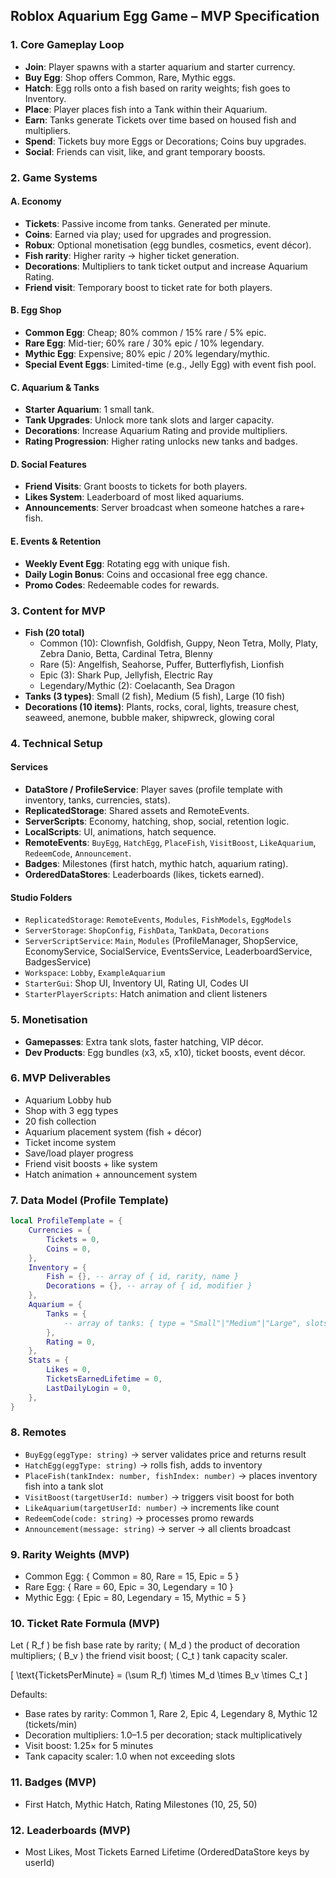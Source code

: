 ## Roblox Aquarium Egg Game – MVP Specification

### 1. Core Gameplay Loop
- **Join**: Player spawns with a starter aquarium and starter currency.
- **Buy Egg**: Shop offers Common, Rare, Mythic eggs.
- **Hatch**: Egg rolls onto a fish based on rarity weights; fish goes to Inventory.
- **Place**: Player places fish into a Tank within their Aquarium.
- **Earn**: Tanks generate Tickets over time based on housed fish and multipliers.
- **Spend**: Tickets buy more Eggs or Decorations; Coins buy upgrades.
- **Social**: Friends can visit, like, and grant temporary boosts.

### 2. Game Systems

#### A. Economy
- **Tickets**: Passive income from tanks. Generated per minute.
- **Coins**: Earned via play; used for upgrades and progression.
- **Robux**: Optional monetisation (egg bundles, cosmetics, event décor).
- **Fish rarity**: Higher rarity → higher ticket generation.
- **Decorations**: Multipliers to tank ticket output and increase Aquarium Rating.
- **Friend visit**: Temporary boost to ticket rate for both players.

#### B. Egg Shop
- **Common Egg**: Cheap; 80% common / 15% rare / 5% epic.
- **Rare Egg**: Mid-tier; 60% rare / 30% epic / 10% legendary.
- **Mythic Egg**: Expensive; 80% epic / 20% legendary/mythic.
- **Special Event Eggs**: Limited-time (e.g., Jelly Egg) with event fish pool.

#### C. Aquarium & Tanks
- **Starter Aquarium**: 1 small tank.
- **Tank Upgrades**: Unlock more tank slots and larger capacity.
- **Decorations**: Increase Aquarium Rating and provide multipliers.
- **Rating Progression**: Higher rating unlocks new tanks and badges.

#### D. Social Features
- **Friend Visits**: Grant boosts to tickets for both players.
- **Likes System**: Leaderboard of most liked aquariums.
- **Announcements**: Server broadcast when someone hatches a rare+ fish.

#### E. Events & Retention
- **Weekly Event Egg**: Rotating egg with unique fish.
- **Daily Login Bonus**: Coins and occasional free egg chance.
- **Promo Codes**: Redeemable codes for rewards.

### 3. Content for MVP
- **Fish (20 total)**
  - Common (10): Clownfish, Goldfish, Guppy, Neon Tetra, Molly, Platy, Zebra Danio, Betta, Cardinal Tetra, Blenny
  - Rare (5): Angelfish, Seahorse, Puffer, Butterflyfish, Lionfish
  - Epic (3): Shark Pup, Jellyfish, Electric Ray
  - Legendary/Mythic (2): Coelacanth, Sea Dragon
- **Tanks (3 types)**: Small (2 fish), Medium (5 fish), Large (10 fish)
- **Decorations (10 items)**: Plants, rocks, coral, lights, treasure chest, seaweed, anemone, bubble maker, shipwreck, glowing coral

### 4. Technical Setup

#### Services
- **DataStore / ProfileService**: Player saves (profile template with inventory, tanks, currencies, stats).
- **ReplicatedStorage**: Shared assets and RemoteEvents.
- **ServerScripts**: Economy, hatching, shop, social, retention logic.
- **LocalScripts**: UI, animations, hatch sequence.
- **RemoteEvents**: `BuyEgg`, `HatchEgg`, `PlaceFish`, `VisitBoost`, `LikeAquarium`, `RedeemCode`, `Announcement`.
- **Badges**: Milestones (first hatch, mythic hatch, aquarium rating).
- **OrderedDataStores**: Leaderboards (likes, tickets earned).

#### Studio Folders
- `ReplicatedStorage`: `RemoteEvents`, `Modules`, `FishModels`, `EggModels`
- `ServerStorage`: `ShopConfig`, `FishData`, `TankData`, `Decorations`
- `ServerScriptService`: `Main`, `Modules` (ProfileManager, ShopService, EconomyService, SocialService, EventsService, LeaderboardService, BadgesService)
- `Workspace`: `Lobby`, `ExampleAquarium`
- `StarterGui`: Shop UI, Inventory UI, Rating UI, Codes UI
- `StarterPlayerScripts`: Hatch animation and client listeners

### 5. Monetisation
- **Gamepasses**: Extra tank slots, faster hatching, VIP décor.
- **Dev Products**: Egg bundles (x3, x5, x10), ticket boosts, event décor.

### 6. MVP Deliverables
- Aquarium Lobby hub
- Shop with 3 egg types
- 20 fish collection
- Aquarium placement system (fish + décor)
- Ticket income system
- Save/load player progress
- Friend visit boosts + like system
- Hatch animation + announcement system

### 7. Data Model (Profile Template)
```lua
local ProfileTemplate = {
	Currencies = {
		Tickets = 0,
		Coins = 0,
	},
	Inventory = {
		Fish = {}, -- array of { id, rarity, name }
		Decorations = {}, -- array of { id, modifier }
	},
	Aquarium = {
		Tanks = {
			-- array of tanks: { type = "Small"|"Medium"|"Large", slots = {}, decorations = {} }
		},
		Rating = 0,
	},
	Stats = {
		Likes = 0,
		TicketsEarnedLifetime = 0,
		LastDailyLogin = 0,
	},
}
```

### 8. Remotes
- `BuyEgg(eggType: string)` → server validates price and returns result
- `HatchEgg(eggType: string)` → rolls fish, adds to inventory
- `PlaceFish(tankIndex: number, fishIndex: number)` → places inventory fish into a tank slot
- `VisitBoost(targetUserId: number)` → triggers visit boost for both
- `LikeAquarium(targetUserId: number)` → increments like count
- `RedeemCode(code: string)` → processes promo rewards
- `Announcement(message: string)` → server → all clients broadcast

### 9. Rarity Weights (MVP)
- Common Egg: { Common = 80, Rare = 15, Epic = 5 }
- Rare Egg: { Rare = 60, Epic = 30, Legendary = 10 }
- Mythic Egg: { Epic = 80, Legendary = 15, Mythic = 5 }

### 10. Ticket Rate Formula (MVP)
Let \( R_f \) be fish base rate by rarity; \( M_d \) the product of decoration multipliers; \( B_v \) the friend visit boost; \( C_t \) tank capacity scaler.

\[ \text{TicketsPerMinute} = (\sum R_f) \times M_d \times B_v \times C_t \]

Defaults:
- Base rates by rarity: Common 1, Rare 2, Epic 4, Legendary 8, Mythic 12 (tickets/min)
- Decoration multipliers: 1.0–1.5 per decoration; stack multiplicatively
- Visit boost: 1.25× for 5 minutes
- Tank capacity scaler: 1.0 when not exceeding slots

### 11. Badges (MVP)
- First Hatch, Mythic Hatch, Rating Milestones (10, 25, 50)

### 12. Leaderboards (MVP)
- Most Likes, Most Tickets Earned Lifetime (OrderedDataStore keys by userId)

